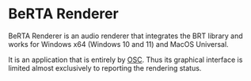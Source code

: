 # BeRTA Renderer
BeRTA Renderer is an audio renderer that integrates the BRT library and works for Windows x64 (Windows 10 and 11) and MacOS Universal. 

It is an application that is entirely by <a href="https://en.wikipedia.org/wiki/Open_Sound_Control" target="_blank">OSC</a>. Thus its graphical interface is limited almost exclusively to reporting the rendering status. 